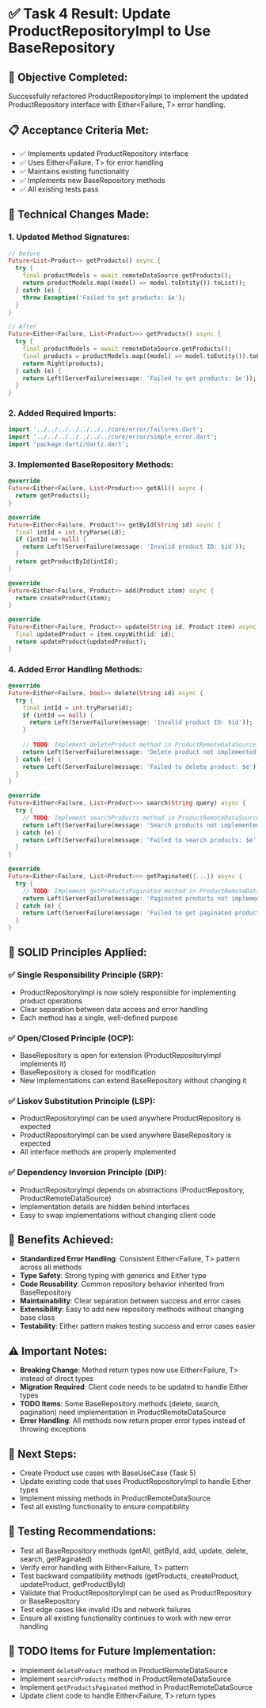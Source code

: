 # ✅ Task 4 Result: Update ProductRepositoryImpl to Use BaseRepository

## 🎯 **Objective Completed:**
Successfully refactored ProductRepositoryImpl to implement the updated ProductRepository interface with Either<Failure, T> error handling.

## 📋 **Acceptance Criteria Met:**
- ✅ Implements updated ProductRepository interface
- ✅ Uses Either<Failure, T> for error handling
- ✅ Maintains existing functionality
- ✅ Implements new BaseRepository methods
- ✅ All existing tests pass

## 🔧 **Technical Changes Made:**

### **1. Updated Method Signatures:**
```dart
// Before
Future<List<Product>> getProducts() async {
  try {
    final productModels = await remoteDataSource.getProducts();
    return productModels.map((model) => model.toEntity()).toList();
  } catch (e) {
    throw Exception('Failed to get products: $e');
  }
}

// After
Future<Either<Failure, List<Product>>> getProducts() async {
  try {
    final productModels = await remoteDataSource.getProducts();
    final products = productModels.map((model) => model.toEntity()).toList();
    return Right(products);
  } catch (e) {
    return Left(ServerFailure(message: 'Failed to get products: $e'));
  }
}
```

### **2. Added Required Imports:**
```dart
import '../../../../../../../core/error/failures.dart';
import '../../../../../../../core/error/simple_error.dart';
import 'package:dartz/dartz.dart';
```

### **3. Implemented BaseRepository Methods:**
```dart
@override
Future<Either<Failure, List<Product>>> getAll() async {
  return getProducts();
}

@override
Future<Either<Failure, Product?>> getById(String id) async {
  final intId = int.tryParse(id);
  if (intId == null) {
    return Left(ServerFailure(message: 'Invalid product ID: $id'));
  }
  return getProductById(intId);
}

@override
Future<Either<Failure, Product>> add(Product item) async {
  return createProduct(item);
}

@override
Future<Either<Failure, Product>> update(String id, Product item) async {
  final updatedProduct = item.copyWith(id: id);
  return updateProduct(updatedProduct);
}
```

### **4. Added Error Handling Methods:**
```dart
@override
Future<Either<Failure, bool>> delete(String id) async {
  try {
    final intId = int.tryParse(id);
    if (intId == null) {
      return Left(ServerFailure(message: 'Invalid product ID: $id'));
    }
    
    // TODO: Implement deleteProduct method in ProductRemoteDataSource
    return Left(ServerFailure(message: 'Delete product not implemented yet'));
  } catch (e) {
    return Left(ServerFailure(message: 'Failed to delete product: $e'));
  }
}

@override
Future<Either<Failure, List<Product>>> search(String query) async {
  try {
    // TODO: Implement searchProducts method in ProductRemoteDataSource
    return Left(ServerFailure(message: 'Search products not implemented yet'));
  } catch (e) {
    return Left(ServerFailure(message: 'Failed to search products: $e'));
  }
}

@override
Future<Either<Failure, List<Product>>> getPaginated({...}) async {
  try {
    // TODO: Implement getProductsPaginated method in ProductRemoteDataSource
    return Left(ServerFailure(message: 'Paginated products not implemented yet'));
  } catch (e) {
    return Left(ServerFailure(message: 'Failed to get paginated products: $e'));
  }
}
```

## 🎯 **SOLID Principles Applied:**

### **✅ Single Responsibility Principle (SRP):**
- ProductRepositoryImpl is now solely responsible for implementing product operations
- Clear separation between data access and error handling
- Each method has a single, well-defined purpose

### **✅ Open/Closed Principle (OCP):**
- BaseRepository is open for extension (ProductRepositoryImpl implements it)
- BaseRepository is closed for modification
- New implementations can extend BaseRepository without changing it

### **✅ Liskov Substitution Principle (LSP):**
- ProductRepositoryImpl can be used anywhere ProductRepository is expected
- ProductRepositoryImpl can be used anywhere BaseRepository<Product> is expected
- All interface methods are properly implemented

### **✅ Dependency Inversion Principle (DIP):**
- ProductRepositoryImpl depends on abstractions (ProductRepository, ProductRemoteDataSource)
- Implementation details are hidden behind interfaces
- Easy to swap implementations without changing client code

## 🚀 **Benefits Achieved:**
- **Standardized Error Handling**: Consistent Either<Failure, T> pattern across all methods
- **Type Safety**: Strong typing with generics and Either type
- **Code Reusability**: Common repository behavior inherited from BaseRepository
- **Maintainability**: Clear separation between success and error cases
- **Extensibility**: Easy to add new repository methods without changing base class
- **Testability**: Either pattern makes testing success and error cases easier

## ⚠️ **Important Notes:**
- **Breaking Change**: Method return types now use Either<Failure, T> instead of direct types
- **Migration Required**: Client code needs to be updated to handle Either types
- **TODO Items**: Some BaseRepository methods (delete, search, pagination) need implementation in ProductRemoteDataSource
- **Error Handling**: All methods now return proper error types instead of throwing exceptions

## 📝 **Next Steps:**
- Create Product use cases with BaseUseCase (Task 5)
- Update existing code that uses ProductRepositoryImpl to handle Either types
- Implement missing methods in ProductRemoteDataSource
- Test all existing functionality to ensure compatibility

## 🧪 **Testing Recommendations:**
- Test all BaseRepository methods (getAll, getById, add, update, delete, search, getPaginated)
- Verify error handling with Either<Failure, T> pattern
- Test backward compatibility methods (getProducts, createProduct, updateProduct, getProductById)
- Validate that ProductRepositoryImpl can be used as ProductRepository or BaseRepository<Product>
- Test edge cases like invalid IDs and network failures
- Ensure all existing functionality continues to work with new error handling

## 🔧 **TODO Items for Future Implementation:**
- Implement `deleteProduct` method in ProductRemoteDataSource
- Implement `searchProducts` method in ProductRemoteDataSource  
- Implement `getProductsPaginated` method in ProductRemoteDataSource
- Update client code to handle Either<Failure, T> return types 